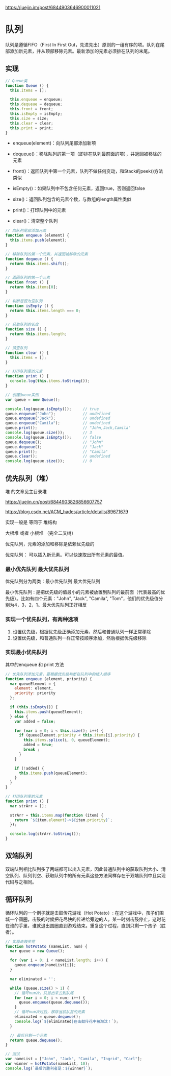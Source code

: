 <https://juejin.im/post/6844903646900011021>

# 队列

队列是遵循FIFO（First In First Out，先进先出）原则的一组有序的项。队列在尾部添加新元素，并从顶部移除元素。最新添加的元素必须排在队列的末尾。

## 实现

```js
// Queue类
function Queue () {
  this.items = [];

  this.enqueue = enqueue;
  this.dequeue = dequeue;
  this.front = front;
  this.isEmpty = isEmpty;
  this.size = size;
  this.clear = clear;
  this.print = print;
}
```

- enqueue(element)：向队列尾部添加新项

- dequeue()：移除队列的第一项（即排在队列最前面的项），并返回被移除的元素

- front()：返回队列中第一个元素，队列不做任何变动，和Stack的peek()方法类似

- isEmpty()：如果队列中不包含任何元素，返回true，否则返回false

- size()：返回队列包含的元素个数，与数组的length属性类似

- print()：打印队列中的元素

- clear()：清空整个队列

```js
// 向队列尾部添加元素
function enqueue (element) {
  this.items.push(element);
}

// 移除队列的第一个元素，并返回被移除的元素
function dequeue () {
  return this.items.shift();
}

// 返回队列的第一个元素
function front () {
  return this.items[0];
}

// 判断是否为空队列
function isEmpty () {
  return this.items.length === 0;
}

// 获取队列的长度
function size () {
  return this.items.length;
}

// 清空队列
function clear () {
  this.items = [];
}

// 打印队列里的元素
function print () {
  console.log(this.items.toString());
}
```

```js
// 创建Queue实例
var queue = new Queue();

console.log(queue.isEmpty());     // true
queue.enqueue("John");            // undefined
queue.enqueue("Jack");            // undefined
queue.enqueue("Camila");          // undefined
queue.print();                    // "John,Jack,Camila"
console.log(queue.size());        // 3
console.log(queue.isEmpty());     // false
queue.dequeue();                  // "John"
queue.dequeue();                  // "Jack"
queue.print();                    // "Camila"
queue.clear();                    // undefined
console.log(queue.size());        // 0
```

## 优先队列（堆）

堆 的文章见主目录堆

<https://juejin.cn/post/6844903826856607757>

<https://blog.csdn.net/ACM_hades/article/details/89671679>

实现一般是 等同于 堆结构

大根堆 或者 小根堆 （完全二叉树）

优先队列，元素的添加和移除是依赖优先级的

优先队列： 可以插入新元素。可以快速取出所有元素的最值。

### 最小优先队列 最大优先队列

优先队列分为两类：最小优先队列 最大优先队列

最小优先队列 : 是把优先级的值最小的元素被放置到队列的最前面（代表最高的优先级）。比如有四个元素："John", "Jack", "Camila", "Tom"，他们的优先级值分别为4，3，2，1。最大优先队列正好相反

### 实现一个优先队列，有两种选项

1. 设置优先级，根据优先级正确添加元素，然后和普通队列一样正常移除
2. 设置优先级，和普通队列一样正常按顺序添加，然后根据优先级移除

### 实现最小优先队列

其中的enqueue 和 print 方法

```js
// 优先队列添加元素，要根据优先级判断在队列中的插入顺序
function enqueue (element, priority) {
  var queueElement = {
    element: element,
    priority: priority
  };

  if (this.isEmpty()) {
    this.items.push(queueElement);
  } else {
    var added = false;

    for (var i = 0; i < this.size(); i++) {
      if (queueElement.priority < this.items[i].priority) {
        this.items.splice(i, 0, queueElement);
        added = true;
        break ;
      }
    }

    if (!added) {
      this.items.push(queueElement);
    }
  }
}

// 打印队列里的元素
function print () {
  var strArr = [];

  strArr = this.items.map(function (item) {
    return `${item.element}->${item.priority}`;
  });

  console.log(strArr.toString());
}
```

## 双端队列

双端队列相比队列多了两端都可以出入元素，因此普通队列中的获取队列大小、清空队列、队列判空、获取队列中的所有元素这些方法同样存在于双端队列中且实现代码与之相同。

## 循环队列

循环队列的一个例子就是击鼓传花游戏（Hot Potato）: 在这个游戏中，孩子们围城一个圆圈，击鼓的时候把花尽快的传递给旁边的人。某一时刻击鼓停止，这时花在谁的手里，谁就退出圆圈直到游戏结束。重复这个过程，直到只剩一个孩子（胜者）。

```js
// 实现击鼓传花
function hotPotato (nameList, num) {
  var queue = new Queue();

  for (var i = 0; i < nameList.length; i++) {
    queue.enqueue(nameList[i]);
  }

  var eliminated = '';

  while (queue.size() > 1) {
    // 循环num次，队首出来去到队尾
    for (var i = 0; i < num; i++) {
      queue.enqueue(queue.dequeue());
    }
    // 循环num次过后，移除当前队首的元素
    eliminated = queue.dequeue();
    console.log(`${eliminated}在击鼓传花中被淘汰！`);
  }

  // 最后只剩一个元素
  return queue.dequeue();
}

// 测试
var nameList = ["John", "Jack", "Camila", "Ingrid", "Carl"];
var winner = hotPotato(nameList, 10);
console.log(`最后的胜利者是：${winner}`);
```
